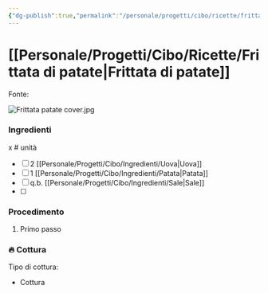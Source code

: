 ```yaml
---
{"dg-publish":true,"permalink":"/personale/progetti/cibo/ricette/frittata-di-patate/"}
---
```


# [[Personale/Progetti/Cibo/Ricette/Frittata di patate\|Frittata di patate]]

Fonte: 

![Frittata patate cover.jpg](/img/user/Personale/Progetti/Cibo/Ricette/allegati/Frittata%20patate%20cover.jpg)

### Ingredienti

x # unità

- [ ] 2 [[Personale/Progetti/Cibo/Ingredienti/Uova\|Uova]]
- [ ] 1 [[Personale/Progetti/Cibo/Ingredienti/Patata\|Patata]]
- [ ] q.b. [[Personale/Progetti/Cibo/Ingredienti/Sale\|Sale]]
- [ ] 

### Procedimento

1. Primo passo


### 🔥 Cottura

Tipo di cottura:
- Cottura

